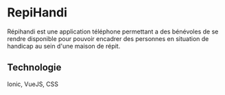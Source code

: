 # RepiHandi
Répihandi est une application téléphone permettant a des bénévoles de se rendre disponible pour pouvoir encadrer des personnes en situation de handicap au sein d'une maison de répit.
## Technologie
Ionic, VueJS, CSS